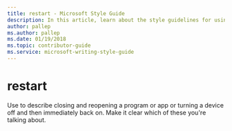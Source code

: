 ```yaml
---
title: restart - Microsoft Style Guide
description: In this article, learn about the style guidelines for using the term 'restart' in Microsoft documents.
author: pallep
ms.author: pallep
ms.date: 01/19/2018
ms.topic: contributor-guide
ms.service: microsoft-writing-style-guide
---
```


# restart

Use to
describe closing and reopening a program or app or turning a device off
and then immediately back on. Make it clear which of these you're
talking about.

